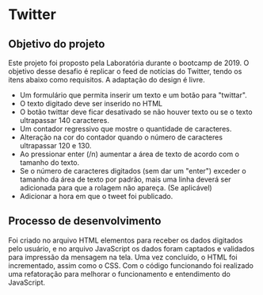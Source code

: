 # Twitter

## Objetivo do projeto
Este projeto foi proposto pela Laboratória durante o bootcamp de 2019.
O objetivo desse desafio é replicar o feed de notícias do Twitter, tendo os itens abaixo como requisitos. A adaptação do design é livre.

* Um formulário que permita inserir um texto e um botão para "twittar".
* O texto digitado deve ser inserido no HTML
* O botão twittar deve ficar desativado se não houver texto ou se o texto ultrapassar 140 caracteres.
* Um contador regressivo que mostre o quantidade de caracteres.
* Alteração na cor do contador quando o número de caracteres ultrapassar 120 e 130.
* Ao pressionar enter (/n) aumentar a área de texto de acordo com o tamanho do texto.
* Se o número de caracteres digitados (sem dar um "enter") exceder o tamanho da área de texto por padrão, mais uma linha deverá ser adicionada para que a rolagem não apareça. (Se aplicável)
* Adicionar a hora em que o tweet foi publicado.

## Processo de desenvolvimento
Foi criado no arquivo HTML elementos para receber os dados digitados pelo usuário, e no arquivo JavaScript os dados foram captados e validados para impressão da mensagem na tela. Uma vez concluído, o HTML foi incrementado, assim como o CSS. Com o código  funcionando foi realizado uma refatoração para melhorar o funcionamento e entendimento do JavaScript.

